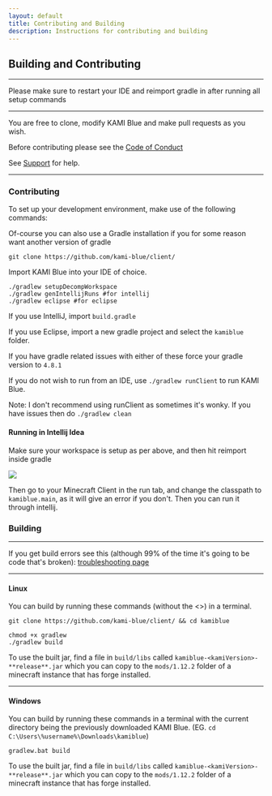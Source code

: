 ```yaml
---
layout: default
title: Contributing and Building
description: Instructions for contributing and building
---
```


## Building and Contributing

***

Please make sure to restart your IDE and reimport gradle in after running all setup commands

***

You are free to clone, modify KAMI Blue and make pull requests as you wish. 

Before contributing please see the [Code of Conduct](codeofconduct)

See [Support](support.html) for help.

***

### Contributing 

To set up your development environment, make use of the following commands:

Of-course you can also use a Gradle installation if you for some reason want another version of gradle
```
git clone https://github.com/kami-blue/client/
```
Import KAMI Blue into your IDE of choice. 
```
./gradlew setupDecompWorkspace
./gradlew genIntellijRuns #for intellij
./gradlew eclipse #for eclipse
```
If you use IntelliJ, import `build.gradle`

If you use Eclipse, import a new gradle project and select the `kamiblue` folder. 

If you have gradle related issues with either of these force your gradle version to `4.8.1`

If you do not wish to run from an IDE, use `./gradlew runClient` to run KAMI Blue.

Note: I don't recommend using runClient as sometimes it's wonky. If you have issues then do `./gradlew clean`

#### Running in Intellij Idea

Make sure your workspace is setup as per above, and then hit reimport inside gradle

![](https://cdn.discordapp.com/attachments/634010567107149824/692375743472205885/2020-03-25-101300_278x143_scrot.png)

Then go to your Minecraft Client in the run tab, and change the classpath to `kamiblue.main`, as it will give an error if you don't. Then you can run it through intellij. 


### Building

***

If you get build errors see this (although 99% of the time it's going to be code that's broken): [troubleshooting page](troubleshooting)

***

#### Linux

You can build by running these commands (without the <>) in a terminal.
```
git clone https://github.com/kami-blue/client/ && cd kamiblue

chmod +x gradlew
./gradlew build
```

To use the built jar, find a file in `build/libs` called `kamiblue-<kamiVersion>-**release**.jar` which you can copy to the `mods/1.12.2` folder of a minecraft instance that has forge installed.

***

#### Windows

You can build by running these commands in a terminal with the current directory being the previously downloaded KAMI Blue. (EG. `cd C:\Users\%username%\Downloads\kamiblue`)
```
gradlew.bat build
```

To use the built jar, find a file in `build/libs` called `kamiblue-<kamiVersion>-**release**.jar` which you can copy to the `mods/1.12.2` folder of a minecraft instance that has forge installed.
